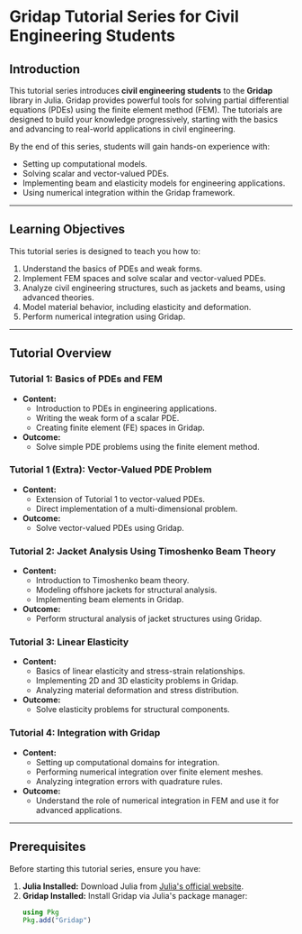 # Gridap Tutorial Series for Civil Engineering Students

## Introduction

This tutorial series introduces **civil engineering students** to the **Gridap** library in Julia. Gridap provides powerful tools for solving partial differential equations (PDEs) using the finite element method (FEM). The tutorials are designed to build your knowledge progressively, starting with the basics and advancing to real-world applications in civil engineering.

By the end of this series, students will gain hands-on experience with:
- Setting up computational models.
- Solving scalar and vector-valued PDEs.
- Implementing beam and elasticity models for engineering applications.
- Using numerical integration within the Gridap framework.

---

## Learning Objectives

This tutorial series is designed to teach you how to:
1. Understand the basics of PDEs and weak forms.
2. Implement FEM spaces and solve scalar and vector-valued PDEs.
3. Analyze civil engineering structures, such as jackets and beams, using advanced theories.
4. Model material behavior, including elasticity and deformation.
5. Perform numerical integration using Gridap.

---

## Tutorial Overview

### Tutorial 1: Basics of PDEs and FEM
- **Content:**
  - Introduction to PDEs in engineering applications.
  - Writing the weak form of a scalar PDE.
  - Creating finite element (FE) spaces in Gridap.
- **Outcome:**
  - Solve simple PDE problems using the finite element method.

### Tutorial 1 (Extra): Vector-Valued PDE Problem
- **Content:**
  - Extension of Tutorial 1 to vector-valued PDEs.
  - Direct implementation of a multi-dimensional problem.
- **Outcome:**
  - Solve vector-valued PDEs using Gridap.

### Tutorial 2: Jacket Analysis Using Timoshenko Beam Theory
- **Content:**
  - Introduction to Timoshenko beam theory.
  - Modeling offshore jackets for structural analysis.
  - Implementing beam elements in Gridap.
- **Outcome:**
  - Perform structural analysis of jacket structures using Gridap.

### Tutorial 3: Linear Elasticity
- **Content:**
  - Basics of linear elasticity and stress-strain relationships.
  - Implementing 2D and 3D elasticity problems in Gridap.
  - Analyzing material deformation and stress distribution.
- **Outcome:**
  - Solve elasticity problems for structural components.

### Tutorial 4: Integration with Gridap
- **Content:**
  - Setting up computational domains for integration.
  - Performing numerical integration over finite element meshes.
  - Analyzing integration errors with quadrature rules.
- **Outcome:**
  - Understand the role of numerical integration in FEM and use it for advanced applications.

---

## Prerequisites

Before starting this tutorial series, ensure you have:
1. **Julia Installed:** Download Julia from [Julia's official website](https://julialang.org/).
2. **Gridap Installed:** Install Gridap via Julia's package manager:
   ```julia
   using Pkg
   Pkg.add("Gridap")
